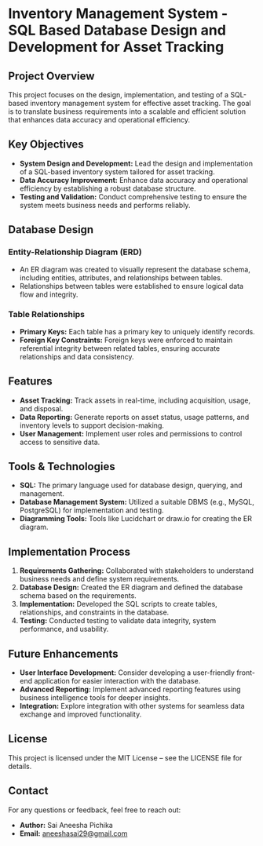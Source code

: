 # Inventory Management System - SQL Based Database Design and Development for Asset Tracking

## Project Overview
This project focuses on the design, implementation, and testing of a SQL-based inventory management system for effective asset tracking. The goal is to translate business requirements into a scalable and efficient solution that enhances data accuracy and operational efficiency.

## Key Objectives
- **System Design and Development:** Lead the design and implementation of a SQL-based inventory system tailored for asset tracking.
- **Data Accuracy Improvement:** Enhance data accuracy and operational efficiency by establishing a robust database structure.
- **Testing and Validation:** Conduct comprehensive testing to ensure the system meets business needs and performs reliably.

## Database Design
### Entity-Relationship Diagram (ERD)
- An ER diagram was created to visually represent the database schema, including entities, attributes, and relationships between tables.
- Relationships between tables were established to ensure logical data flow and integrity.

### Table Relationships
- **Primary Keys:** Each table has a primary key to uniquely identify records.
- **Foreign Key Constraints:** Foreign keys were enforced to maintain referential integrity between related tables, ensuring accurate relationships and data consistency.

## Features
- **Asset Tracking:** Track assets in real-time, including acquisition, usage, and disposal.
- **Data Reporting:** Generate reports on asset status, usage patterns, and inventory levels to support decision-making.
- **User Management:** Implement user roles and permissions to control access to sensitive data.

## Tools & Technologies
- **SQL:** The primary language used for database design, querying, and management.
- **Database Management System:** Utilized a suitable DBMS (e.g., MySQL, PostgreSQL) for implementation and testing.
- **Diagramming Tools:** Tools like Lucidchart or draw.io for creating the ER diagram.

## Implementation Process
1. **Requirements Gathering:** Collaborated with stakeholders to understand business needs and define system requirements.
2. **Database Design:** Created the ER diagram and defined the database schema based on the requirements.
3. **Implementation:** Developed the SQL scripts to create tables, relationships, and constraints in the database.
4. **Testing:** Conducted testing to validate data integrity, system performance, and usability.

## Future Enhancements
- **User Interface Development:** Consider developing a user-friendly front-end application for easier interaction with the database.
- **Advanced Reporting:** Implement advanced reporting features using business intelligence tools for deeper insights.
- **Integration:** Explore integration with other systems for seamless data exchange and improved functionality.

## License
This project is licensed under the MIT License – see the LICENSE file for details.

## Contact
For any questions or feedback, feel free to reach out:
- **Author:** Sai Aneesha Pichika
- **Email:** aneeshasai29@gmail.com
